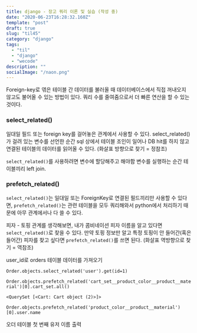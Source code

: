 ```yaml
---
title: django - 장고 쿼리 이론 및 실습 (작성 중)
date: "2020-06-23T16:28:32.160Z"
template: "post"
draft: true
slug: "til45"
category: "django"
tags:
  - "til"
  - "django"
  - "wecode"
description: ""
socialImage: "/naon.png"
---
```


Foreign-key로 엮은 테이블 간 데이터를 불러올 때 데이터베이스에서 직접 꺼내오지 않고도 불어올 수 있는 방법이 있다. 쿼리 수를 줄여줌으로서 더 빠른 연산을 할 수 있는 것이다.

### select_related()
일대일 필드 또는 foreign key를 걸어놓은 관계에서 사용할 수 있다. select_related()가 걸려 있는 변수를 선언한 순간 sql 상에서 테이블 조인이 일어나 DB hit를 하지 않고 연결된 테이블의 데이터를 읽어올 수 있다. (화살표 방향으로 찾기 = 정참조)

`select_related()`를 사용하려면 변수에 할당해주고 해야함
변수를 실행하는 순간 테이블끼리 left join.

### prefetch_related()
`select_related()`는 일대일 또는 ForeignKey로 연결된 필드끼리만 사용할 수 있다면, `prefetch_related()`는 관련 테이블을 모두 쿼리해와서 python에서 처리하기 때문에 아무 관계에서나 다 쓸 수 있다.

피자 - 토핑 관계를 생각해보면, 내가 콤비네이션 피자 이름을 알고 있다면 `select_related()`로 찾을 수 있다. 만약 토핑 정보만 알고 특정 토핑이 안 들어간(혹은 들어간) 피자를 찾고 싶다면 `prefetch_related()`를 쓰면 된다. (화살표 역방향으로 찾기 = 역참조)


user_id로 orders 테이블 데이터를 가져오기

`Order.objects.select_related('user').get(id=1)`


`Order.objects.prefetch_related('cart_set__product_color__product__material')[0].cart_set.all()`

`<QuerySet [<Cart: Cart object (2)>]>`

`Order.objects.prefetch_related('product_color__product__material')[0].user.name`

오더 테이블 첫 번째 유저 이름 출력